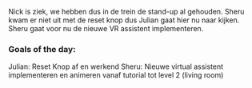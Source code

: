 Nick is ziek, we hebben dus in de trein de stand-up al gehouden. Sheru kwam er niet uit met de reset knop dus Julian gaat hier nu naar kijken. Sheru gaat voor nu de nieuwe VR assistent implementeren. 

### Goals of the day:
Julian: Reset Knop af en werkend
Sheru: Nieuwe virtual assistent implementeren en animeren vanaf tutorial tot level 2 (living room)